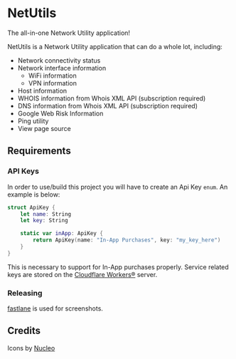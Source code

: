 # NetUtils

The all-in-one Network Utility application!

NetUtils is a Network Utility application that can do a whole lot, including:
- Network connectivity status
- Network interface information
   - WiFi information
   - VPN information
- Host information
- WHOIS information from Whois XML API (subscription required)
- DNS information from Whois XML API (subscription required)
- Google Web Risk Information
- Ping utility
- View page source

## Requirements

### API Keys

In order to use/build this project you will have to create an Api Key `enum`. An example is below:

```swift
struct ApiKey {
    let name: String
    let key: String

    static var inApp: ApiKey {
        return ApiKey(name: "In-App Purchases", key: "my_key_here")
    }
}
```

This is necessary to support for In-App purchases properly. Service related keys are stored on the [Cloudflare Workers®](https://www.cloudflare.com/products/cloudflare-workers/) server.

### Releasing

[fastlane](https://fastlane.tools/) is used for screenshots. 

## Credits

Icons by [Nucleo](https://nucleoapp.com/)